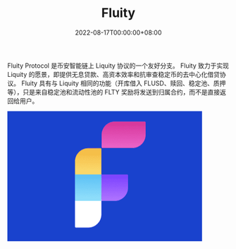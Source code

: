 ﻿---
title: "Fluity"
description: "BSC 上的去中心化借贷协议。"
date: 2022-08-17T00:00:00+08:00
lastmod: 2022-08-17T00:00:00+08:00
draft: false
authors: ["boodArno"]
featuredImage: "fluity.png"
tags: ["DeFi","Fluity"]
categories: ["nfts"]
nfts: ["DeFi"]
blockchain: "BSC"
website: "https://fluity.finance/"
twitter: "https://twitter.com/FluityFinance"
discord: "https://discord.gg/etvyP53Sdc"
telegram: "https://t.me/fluity"
github: "https://github.com/fluity-finance"
youtube: ""
twitch: ""
facebook: ""
instagram: ""
reddit: ""
medium: ""
steam: ""
gitbook: ""
googleplay: ""
appstore: ""
status: "Live"
weight: 
lightgallery: true
toc: true
pinned: false
recommend: false
recommend1: false
---
Fluity Protocol 是币安智能链上 Liquity 协议的一个友好分支。 Fluity 致力于实现 Liquity 的愿景，即提供无息贷款、高资本效率和抗审查稳定币的去中心化借贷协议。
Fluity 具有与 Liquity 相同的功能（开库借入 FLUSD、赎回、稳定池、质押等），只是来自稳定池和流动性池的 FLTY 奖励将发送到归属合约，而不是直接返回给用户。

![fluity-dapp-defi-bsc-image1_ac3e6abb4e4365083bae80e426ceb6ee](fluity-dapp-defi-bsc-image1_ac3e6abb4e4365083bae80e426ceb6ee.png)